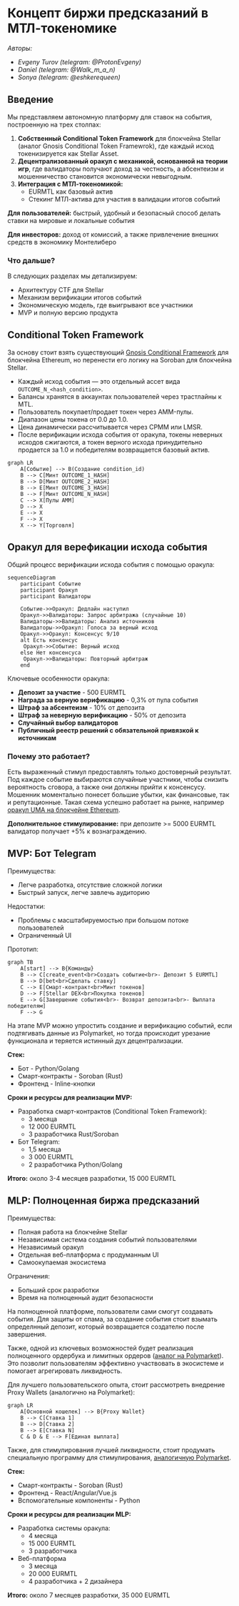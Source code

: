 # Концепт биржи предсказаний в МТЛ-токеномике

*Авторы:*
- *Evgeny Turov (telegram: @ProtonEvgeny)*
- *Daniel (telegram: @Walk_m_a_n)*
- *Sonya (telegram: @eshkerequeen)*

## Введение

Мы представляем автономную платформу для ставок на события, построенную на трех столпах:
1. **Собственный Conditional Token Framework** для блокчейна Stellar (аналог Gnosis Conditional Token Framewrok), где каждый исход токенизируется как Stellar Asset.
2. **Децентрализованный оракул с механикой, основанной на теории игр**, где валидаторы получают доход за честность, а абсентеизм и мошенничество становится экономически невыгодным.
3. **Интеграция с МТЛ-токеномикой:**
	- EURMTL как базовый актив
	- Стекинг МТЛ-актива для участия в валидации итогов событий

**Для пользователей:** быстрый, удобный и безопасный способ делать ставки на мировые и локальные события

**Для инвесторов:** доход от комиссий, а также привлечение внешних средств в экономику Монтелиберо

### Что дальше?
В следующих разделах мы детализируем:
* Архитектуру CTF для Stellar
* Механизм верификации итогов событий
* Экономическую модель, где выигрывают все участники
* MVP и полную версию продукта

## Conditional Token Framework

За основу стоит взять существующий [Gnosis Conditional Framework](https://github.com/gnosis/conditional-tokens-contracts/tree/master) для блокчейна Ethereum, но перенести его логику на Soroban для блокчейна Stellar.
- Каждый исход события — это отдельный ассет вида `OUTCOME_N_<hash_condition>`.
- Балансы хранятся в аккаунтах пользователей через трастлайны к MTL.
- Пользователь покупает/продает токен через AMM-пулы.
- Диапазон цены токена от 0.0 до 1.0.
- Цена динамически рассчитывается через CPMM или LMSR.
- После верификации исхода события от оракула, токены неверных исходов сжигаются, а токен верного исхода принудительно продается за 1.0 и победителям возвращается базовый актив.

```mermaid
graph LR
    A[Событие] --> B(Создание condition_id)
    B --> C[Минт OUTCOME_1_HASH]
    B --> D[Минт OUTCOME_2_HASH]
    B --> E[Минт OUTCOME_3_HASH]
    B --> F[Минт OUTCOME_N_HASH]
    C --> X[Пулы AMM]
    D --> X
    E --> X
    F --> X
    X --> Y[Торговля]
```

## Оракул для верефикации исхода события

Общий процесс верификации исхода события с помощью оракула:

```mermaid
sequenceDiagram
    participant Событие
    participant Оракул
    participant Валидаторы
    
    Событие->>Оракул: Дедлайн наступил
    Оракул->>Валидаторы: Запрос арбитража (случайные 10)
    Валидаторы->>Валидаторы: Анализ источников
    Валидаторы->>Оракул: Голоса за верный исход
    Оракул->>Оракул: Консенсус 9/10
    alt Есть консенсус
     Оракул->>Событие: Верный исход
    else Нет консенсуса
     Оракул->>Валидаторы: Повторный арбитраж
    end
```

Ключевые особенности оракула:
- **Депозит за участие** - 500 EURMTL
- **Награда за верную верификацию** - 0,3% от пула события
- **Штраф за абсентеизм** - 10% от депозита
- **Штраф за неверную верификацию** - 50% от депозита
- **Случайный выбор валидаторов**
- **Публичный реестр решений с обязательной привязкой к источникам**

### Почему это работает?
Есть выраженный стимул предоставлять только достоверный результат. Под каждое событие выбираются случайные участники, чтобы снизить вероятность сговора, а также они должны прийти к консенсусу. Мошенник моментально понесет большие убытки, как финансовые, так и репутационные. Такая схема успешно работает на рынке, например [оракул UMA на блокчейне Ethereum](https://uma.xyz/).

**Дополнительное стимулирование:** при депозите >= 5000 EURMTL валидатор получает +5% к вознаграждению.

## MVP: Бот Telegram

Преимущества:
- Легче разработка, отсутствие сложной логики
- Быстрый запуск, легче завлечь аудиторию

Недостатки:
- Проблемы с масштабируемостью при большом потоке пользователей
- Ограниченный UI

Прототип:
```mermaid
graph TB
    A[start] --> B{Команды}
    B --> C[create_event<br>Создать событие<br>- Депозит 5 EURMTL]
    B --> D[bet<br>Сделать ставку]
    C --> E[Смарт-контракт<br>Минт токенов]
    D --> F[Stellar DEX<br>Покупка токенов]
    E --> G[Завершение события<br>- Возврат депозита<br>- Выплата победителям]
    F --> G
```
На этапе MVP можно упростить создание и верификацию событий, если подтягивать данные из Polymarket, но тогда происходит урезание функционала и теряется истинный дух децентрализации.

**Стек:**
- Бот - Python/Golang
- Смарт-контракты - Soroban (Rust)
- Фронтенд - Inline-кнопки

**Сроки и ресурсы для реализации MVP:**
- Разработка смарт-контрактов (Conditional Token Framework):
  - 3 месяца
  - 12 000 EURMTL
  - 3 разработчика Rust/Soroban
- Бот Telegram:
  - 1,5 месяца
  - 3 000 EURMTL
  - 2 разработчика Python/Golang

**Итого:** около 3-4 месяцев разработки, 15 000 EURMTL

## MLP: Полноценная биржа предсказаний

Преимущества:
- Полная работа на блокчейне Stellar
- Независимая система создания событий пользователями
- Независимый оракул
- Отдельная веб-платформа с продуманным UI
- Самоокупаемая экосистема

Ограничения:
- Больший срок разработки
- Время на полноценный аудит безопасности

На полноценной платформе, пользователи сами смогут создавать события. Для защиты от спама, за создание события стоит взымать определнный депозит, который возвращается создателю после завершения.

Также, одной из ключевых возможностей будет реализация полноценного ордербука и лимитных ордеров ([аналог на Polymarket](https://docs.polymarket.com/developers/CLOB/introduction)). Это позволит пользователям эффективно участвовать в экосистеме и помогает агрегировать ликвидность.

Для лучшего пользовательского опыта, стоит рассмотреть внедрение Proxy Wallets (аналогично на Polymarket):
```mermaid
graph LR
    A[Основной кошелек] --> B{Proxy Wallet}
    B --> C[Ставка 1]
    B --> D[Ставка 2]
    B --> E[Ставка N]
    C & D & E --> F[Единая выплата]
```
Также, для стимулирования лучшей ликвидности, стоит продумать специальную программу для стимулирования, [аналогичную Polymarket](https://docs.polymarket.com/polymarket-learn/trading/liquidity-rewards).

**Стек:**
- Смарт-контракты - Soroban (Rust)
- Фронтенд - React/Angular/Vue.js
- Вспомогательные компоненты - Python

**Сроки и ресурсы для реализации MLP:**
- Разработка системы оракула:
  - 4 месяца
  - 15 000 EURMTL
  - 3 разработчика
- Веб-платформа
  - 3 месяца
  - 20 000 EURMTL
  - 4 разработчика + 2 дизайнера

**Итого:** около 7 месяцев разработки, 35 000 EURMTL
